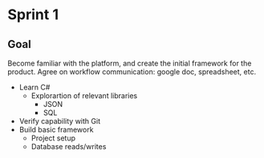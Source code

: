 # Sprint 1
## Goal
Become familiar with the platform, and create the initial framework for the product. Agree on workflow communication: google doc, spreadsheet, etc.

* Learn C#
    - Explorartion of relevant libraries
        + JSON
        + SQL 
* Verify capability with Git
* Build basic framework
    - Project setup
    - Database reads/writes

